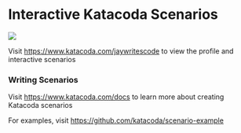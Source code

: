 # Interactive Katacoda Scenarios

[![](http://shields.katacoda.com/katacoda/jaywritescode/count.svg)](https://www.katacoda.com/jaywritescode "Get your profile on Katacoda.com")

Visit https://www.katacoda.com/jaywritescode to view the profile and interactive scenarios

### Writing Scenarios
Visit https://www.katacoda.com/docs to learn more about creating Katacoda scenarios

For examples, visit https://github.com/katacoda/scenario-example
